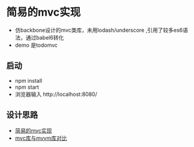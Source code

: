# 简易的mvc实现
- 仿backbone设计的mvc类库，未用lodash/underscore ,引用了较多es6语法，通过babel6转化
- demo 是todomvc 
## 启动

- npm install
- npm start 
- 浏览器输入 http://localhost:8080/

## 设计思路

- [简易的mvc实现](https://github.com/laughing-pic-zhu/mvc/issues/1)
- [mvc库与mvvm库对比](https://github.com/laughing-pic-zhu/mvc/issues/2)
	